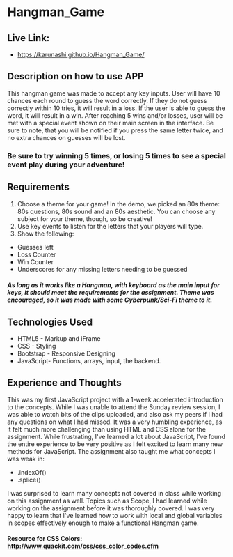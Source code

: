 # Hangman_Game

## Live Link:
 - https://karunashi.github.io/Hangman_Game/

## Description on how to use APP
This hangman game was made to accept any key inputs. User will have 10 chances each round to guess the word correctly. If they do not guess correctly within 10 tries, it will result in a loss. If the user is able to guess the word, it will result in a win. After reaching 5 wins and/or losses, user will be met with a special event shown on their main screen in the interface. Be sure to note, that you will be notified if you press the same letter twice, and no extra chances on guesses will be lost.

### Be sure to try winning 5 times, or losing 5 times to see a special event play during your adventure!

## Requirements
1. Choose a theme for your game! In the demo, we picked an 80s theme: 80s questions, 80s sound and an 80s aesthetic. You can choose any subject for your theme, though, so be creative!
2. Use key events to listen for the letters that your players will type.
3. Show the following:
 - Guesses left
 - Loss Counter
 - Win Counter
 - Underscores for any missing letters needing to be guessed

##### As long as it works like a Hangman, with keyboard as the main input for keys, it should meet the requirements for the assignment. Theme was encouraged, so it was made with some Cyberpunk/Sci-Fi theme to it.

## Technologies Used
- HTML5 - Markup and iFrame
- CSS - Styling
- Bootstrap - Responsive Designing
- JavaScript- Functions, arrays, input, the backend.

## Experience and Thoughts
This was my first JavaScript project with a 1-week accelerated introduction to the concepts. While I was unable to attend the Sunday review session, I was able to watch bits of the clips uploaded, and also ask my peers if I had any questions on what I had missed. It was a very humbling experience, as it felt much more challenging than using HTML and CSS alone for the assignment. While frustrating, I've learned a lot about JavaScript, I've found the entire experience to be very positive as I felt excited to learn many new methods for JavaScript. The assignment also taught me what concepts I was weak in:
- .indexOf()
- .splice()

I was surprised to learn many concepts not covered in class while working on this assignment as well. Topics such as Scope, I had learned while working on the assignment before it was thoroughly covered. I was very happy to learn that I've learned how to work with local and global variables in scopes effectively enough to make a functional Hangman game.

#### Resource for CSS Colors: http://www.quackit.com/css/css_color_codes.cfm
